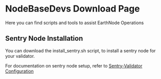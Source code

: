 
# NodeBaseDevs Download Page

Here you can find scripts and tools to assist EarthNode Operations 

## Sentry Node Installation

You can download the  install_sentry.sh script, to install a sentry node for your validator.

For documentation on sentry node setup, refer to [Sentry-Validator Configuration](https://nodebasewm.github.io/docs/configuration/config/)
